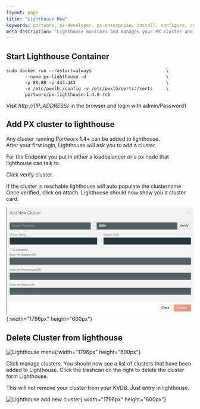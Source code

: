 ```yaml
---
layout: page
title: "Lighthouse New"
keywords: portworx, px-developer, px-enterprise, install, configure, container, storage, lighthouse
meta-description: "Lighthouse monitors and manages your PX cluster and storage and can be run on-prem. Find out how today."
---
```


## Start Lighthouse Container

```
sudo docker run --restart=always                            \
       --name px-lighthouse -d                              \
       -p 80:80 -p 443:443                                  \
       -v /etc/pwxlh:/config -v /etc/pwxlh/certs:/certs     \
       portworx/px-lighthouse:1.4.0-rc1
```

Visit *http://{IP_ADDRESS}* in the browser and login with admin/Password1

## Add PX cluster to lighthouse

Any cluster running Portworx 1.4+ can be added to lighthouse.  
After your first login, Lighthouse will ask you to add a cluster.

For the Endpoint you put in either a loadbalancer or a px node that lighthouse can talk to.

Click verify cluster. 

If the cluster is reachable lighthouse will auto populate the clustername
Once verified, click on attach. Lighthouse should now show you a cluster card.

![Lighthouse add new cluster](/images/lh-new-add-cluster.png){:width="1796px" height="600px"}

## Delete Cluster from lighthouse

![Lighthouse menu](/images/lh-new-menu.png){:width="1796px" height="600px"}

Click manage clusters. You should now see a list of clusters that have been added to Lighthouse.
Click the trashcan on the right to delete the cluster form Lighthouse.

This will not remove your cluster from your KVDB. Just entry in lighthouse.

![Lighthouse add new cluster](/images/lh-new-delete-cluster.png){:width="1796px" height="600px"}
